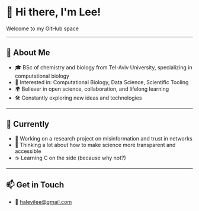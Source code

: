 # 👋 Hi there, I'm Lee!

Welcome to my GitHub space

---

## 🧠 About Me

- 🎓 BSc of chemistry and biology from Tel-Aviv University, specializing in computational biology
- 🔬 Interested in: Computational Biology, Data Science, Scientific Tooling
- 🌍 Believer in open science, collaboration, and lifelong learning
- 🛠️ Constantly exploring new ideas and technologies

---

## 🌱 Currently

- 🧪 Working on a research project on misinformation and trust in networks  
- 💭 Thinking a lot about how to make science more transparent and accessible  
- ☕ Learning C on the side (because why not?)

---

## 📫 Get in Touch

- 💌 [halevilee@gmail.com](mailto:halevilee@gmail.com)
